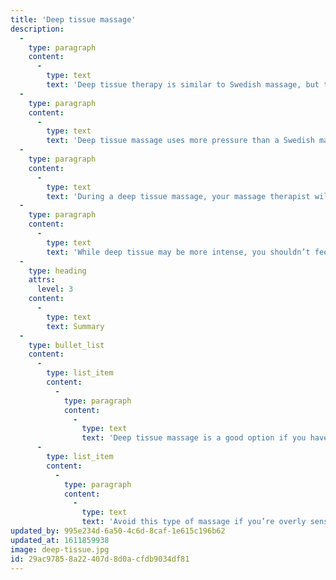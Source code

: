 ```yaml
---
title: 'Deep tissue massage'
description:
  -
    type: paragraph
    content:
      -
        type: text
        text: 'Deep tissue therapy is similar to Swedish massage, but the deeper pressure is beneficial in releasing chronic muscle tension. The focus is on the deepest layers of muscle tissue, tendons and fascia (the protective layer surrounding muscles, bones and joints).'
  -
    type: paragraph
    content:
      -
        type: text
        text: 'Deep tissue massage uses more pressure than a Swedish massage. It’s a good option if you have chronic muscle problems, such as soreness, injury, or imbalance. It can help relieve tight muscles, chronic muscle pain, and anxiety.'
  -
    type: paragraph
    content:
      -
        type: text
        text: 'During a deep tissue massage, your massage therapist will use slow strokes and deep finger pressure to relieve tension from the deepest layers of your muscles and connective tissues. You can be naked during this massage or wear your underwear.'
  -
    type: paragraph
    content:
      -
        type: text
        text: 'While deep tissue may be more intense, you shouldn’t feel any pain or soreness.'
  -
    type: heading
    attrs:
      level: 3
    content:
      -
        type: text
        text: Summary
  -
    type: bullet_list
    content:
      -
        type: list_item
        content:
          -
            type: paragraph
            content:
              -
                type: text
                text: 'Deep tissue massage is a good option if you have a lot of muscle tension or chronic pain.'
      -
        type: list_item
        content:
          -
            type: paragraph
            content:
              -
                type: text
                text: 'Avoid this type of massage if you’re overly sensitive to pressure.'
updated_by: 995e234d-6a50-4c6d-8caf-1e615c196b62
updated_at: 1611859938
image: deep-tissue.jpg
id: 29ac9785-8a22-407d-8d0a-cfdb9034df81
---
```

